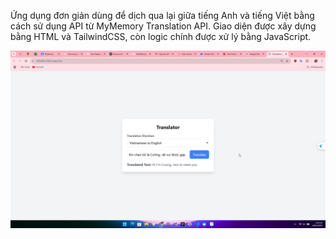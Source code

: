Ứng dụng đơn giản dùng để dịch qua lại giữa tiếng Anh và tiếng Việt bằng cách sử dụng API từ MyMemory Translation API. Giao diện được xây dựng bằng HTML và TailwindCSS, còn logic chính được xử lý bằng JavaScript.

![alt text](image.png)